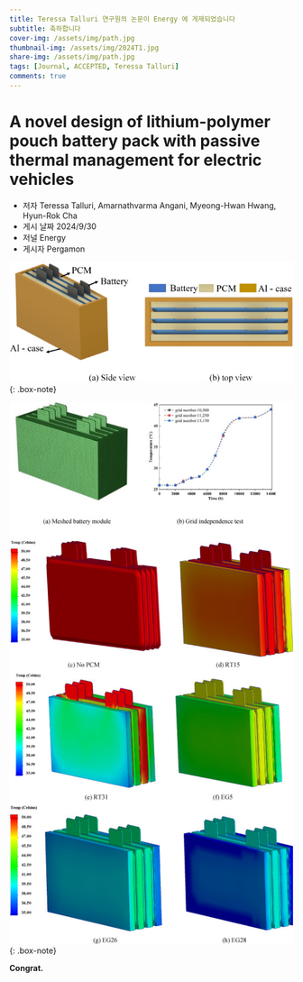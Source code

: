 ```yaml
---
title: Teressa Talluri 연구원의 논문이 Energy 에 게제되었습니다
subtitle: 축하합니다
cover-img: /assets/img/path.jpg
thumbnail-img: /assets/img/2024T1.jpg
share-img: /assets/img/path.jpg
tags: [Journal, ACCEPTED, Teressa Talluri]
comments: true
---
```


# A novel design of lithium-polymer pouch battery pack with passive thermal management for electric vehicles
 - 저자 Teressa Talluri, Amarnathvarma Angani, Myeong-Hwan Hwang, Hyun-Rok Cha
 - 게시 날짜 2024/9/30
 - 저널 Energy 
 - 게시자 Pergamon

![labpic](https://github.com/hrchalab/hrchalab.github.io/blob/master/assets/img/2024T1.jpg?raw=true)
{: .box-note}

![labpic](https://github.com/hrchalab/hrchalab.github.io/blob/master/assets/img/2024T2.jpg?raw=true)
{: .box-note}

**Congrat.**
